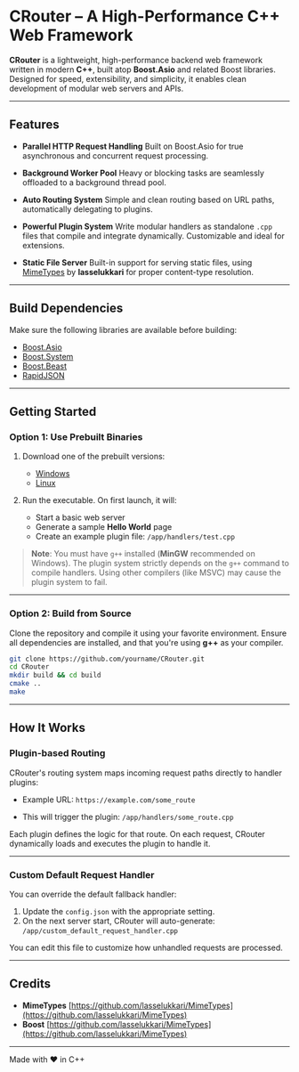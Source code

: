 # CRouter – A High-Performance C++ Web Framework

**CRouter** is a lightweight, high-performance backend web framework written in modern **C++**, built atop **Boost.Asio** and related Boost libraries. Designed for speed, extensibility, and simplicity, it enables clean development of modular web servers and APIs.

---

## Features

* **Parallel HTTP Request Handling**
  Built on Boost.Asio for true asynchronous and concurrent request processing.

* **Background Worker Pool**
  Heavy or blocking tasks are seamlessly offloaded to a background thread pool.

* **Auto Routing System**
  Simple and clean routing based on URL paths, automatically delegating to plugins.

* **Powerful Plugin System**
  Write modular handlers as standalone `.cpp` files that compile and integrate dynamically. Customizable and ideal for extensions.

* **Static File Server**
  Built-in support for serving static files, using [MimeTypes](https://github.com/lasselukkari/MimeTypes) by **lasselukkari** for proper content-type resolution.

---

## Build Dependencies

Make sure the following libraries are available before building:

* [Boost.Asio](https://www.boost.org/doc/libs/release/doc/html/boost_asio.html)
* [Boost.System](https://www.boost.org/doc/libs/release/libs/system/)
* [Boost.Beast](https://www.boost.org/doc/libs/release/libs/beast/)
* [RapidJSON](https://github.com/Tencent/rapidjson)

---

## Getting Started

### Option 1: Use Prebuilt Binaries

1. Download one of the prebuilt versions:

   * [Windows](https://github.com/MrNimbus777/CRouter/releases/tag/windows-prebuilt)
   * [Linux](https://github.com/MrNimbus777/CRouter/releases/tag/linux-prebuilt)

2. Run the executable. On first launch, it will:

   * Start a basic web server
   * Generate a sample **Hello World** page
   * Create an example plugin file: `/app/handlers/test.cpp`

> **Note**: You must have `g++` installed (**MinGW** recommended on Windows). The plugin system strictly depends on the `g++` command to compile handlers. Using other compilers (like MSVC) may cause the plugin system to fail.

---

### Option 2: Build from Source

Clone the repository and compile it using your favorite environment. Ensure all dependencies are installed, and that you're using **g++** as your compiler.

```bash
git clone https://github.com/yourname/CRouter.git
cd CRouter
mkdir build && cd build
cmake ..
make
```

---

## How It Works

### Plugin-based Routing

CRouter's routing system maps incoming request paths directly to handler plugins:

* Example URL:
  `https://example.com/some_route`

* This will trigger the plugin:
  `/app/handlers/some_route.cpp`

Each plugin defines the logic for that route. On each request, CRouter dynamically loads and executes the plugin to handle it.

---

### Custom Default Request Handler

You can override the default fallback handler:

1. Update the `config.json` with the appropriate setting.
2. On the next server start, CRouter will auto-generate:
   `/app/custom_default_request_handler.cpp`

You can edit this file to customize how unhandled requests are processed.

---

## Credits

* **MimeTypes** [https://github.com/lasselukkari/MimeTypes](https://github.com/lasselukkari/MimeTypes)
* **Boost** [https://github.com/lasselukkari/MimeTypes](https://github.com/lasselukkari/MimeTypes)

---

Made with ❤️ in C++